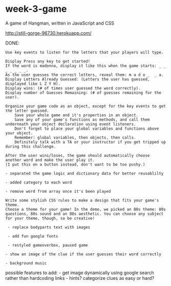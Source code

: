 # week-3-game
A game of Hangman, written in JavaScript and CSS

http://still-gorge-96730.herokuapp.com/

DONE:
    
    Use key events to listen for the letters that your players will type.

    Display Press any key to get started!
    If the word is madonna, display it like this when the game starts: _ _ _ _ _ _ _.
    As the user guesses the correct letters, reveal them: m a d o _  _ a.
    Display Letters Already Guessed: (Letters the user has guessed, displayed like L Z Y H).
    Display wins: (# of times user guessed the word correctly).
    Display number of Guesses Remaining: (# of guesses remaining for the user).

    Organize your game code as an object, except for the key events to get the letter guessed. 
        Save your whole game and it's properties in an object.
        Save any of your game's functions as methods, and call them underneath your object declaration using event listeners.
        Don't forget to place your global variables and functions above your object.
        Remember: global variables, then objects, then calls.
        Definitely talk with a TA or your instructor if you get tripped up during this challenge.

    After the user wins/loses, the game should automatically choose another word and make the user play it.
    (I put this on a button instead, don't want to be too pushy.)

    - separated the game logic and dictionary data for better reusablilty

    - added category to each word

    - remove word from array once it's been played

    Write some stylish CSS rules to make a design that fits your game's theme.
    Choose a theme for your game! In the demo, we picked an 80s theme: 80s questions, 80s sound and an 80s aesthetic. You can choose any subject for your theme, though, so be creative!
    
     - replace bodyparts text with images

     - add fun google fonts

     - restyled gameoverbox, paused game

    - show an image of the clue if the user guesses their word correctly 

    - background music


possible features to add:
     - get image dynamically using google search rather than hardcoding links
     - hints? categorize clues as easy or hard? 